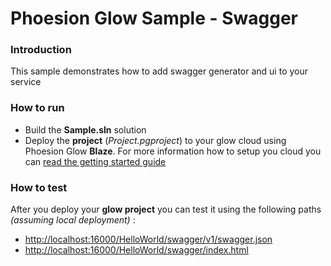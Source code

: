 # Phoesion Glow Sample - Swagger

### Introduction
This sample demonstrates how to add swagger generator and ui to your service


### How to run
- Build the **Sample.sln** solution
- Deploy the **project** (*Project.pgproject*) to your glow cloud using Phoesion Glow **Blaze**. For more information how to setup you cloud you can [read the getting started guide](https://glow-docs.phoesion.com/getting_started/DevMachine_Setup.html)


### How to test
After you deploy your **glow project** you can test it using the following paths *(assuming local deployment)* :

- [http://localhost:16000/HelloWorld/swagger/v1/swagger.json](http://localhost:16000/HelloWorld/swagger/v1/swagger.json)
- [http://localhost:16000/HelloWorld/swagger/index.html](http://localhost:16000/HelloWorld/swagger/index.html)


